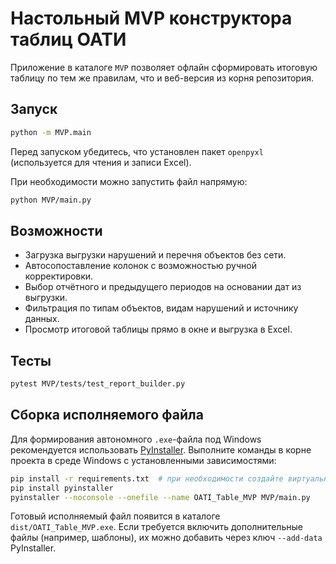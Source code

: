 # Настольный MVP конструктора таблиц ОАТИ

Приложение в каталоге `MVP` позволяет офлайн сформировать итоговую таблицу по тем же правилам,
что и веб-версия из корня репозитория.

## Запуск

```bash
python -m MVP.main
```

Перед запуском убедитесь, что установлен пакет `openpyxl` (используется для чтения и записи Excel).

При необходимости можно запустить файл напрямую:

```bash
python MVP/main.py
```

## Возможности

- Загрузка выгрузки нарушений и перечня объектов без сети.
- Автосопоставление колонок с возможностью ручной корректировки.
- Выбор отчётного и предыдущего периодов на основании дат из выгрузки.
- Фильтрация по типам объектов, видам нарушений и источнику данных.
- Просмотр итоговой таблицы прямо в окне и выгрузка в Excel.

## Тесты

```bash
pytest MVP/tests/test_report_builder.py
```

## Сборка исполняемого файла

Для формирования автономного `.exe`-файла под Windows рекомендуется использовать [PyInstaller](https://pyinstaller.org). Выполните команды в корне проекта в среде Windows с установленными зависимостями:

```bash
pip install -r requirements.txt  # при необходимости создайте виртуальное окружение
pip install pyinstaller
pyinstaller --noconsole --onefile --name OATI_Table_MVP MVP/main.py
```

Готовый исполняемый файл появится в каталоге `dist/OATI_Table_MVP.exe`. Если требуется включить дополнительные файлы (например, шаблоны), их можно добавить через ключ `--add-data` PyInstaller.
